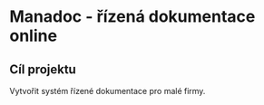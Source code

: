 # Manadoc - řízená dokumentace online

## Cíl projektu

Vytvořit systém řízené dokumentace pro malé firmy.
